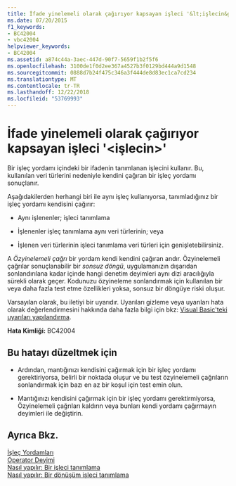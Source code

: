 ```yaml
---
title: İfade yinelemeli olarak çağırıyor kapsayan işleci '&lt;işlecin&gt;'
ms.date: 07/20/2015
f1_keywords:
- BC42004
- vbc42004
helpviewer_keywords:
- BC42004
ms.assetid: a874c44a-3aec-447d-90f7-5659f1b2f5f6
ms.openlocfilehash: 3100de1f0d2ee367a4527b3f0129bd444a9d1548
ms.sourcegitcommit: 0888d7b24f475c346a3f444de8d83ec1ca7cd234
ms.translationtype: MT
ms.contentlocale: tr-TR
ms.lasthandoff: 12/22/2018
ms.locfileid: "53769993"
---
```

# <a name="expression-recursively-calls-containing-operator-ltoperatorsymbolgt"></a>İfade yinelemeli olarak çağırıyor kapsayan işleci '&lt;işlecin&gt;'
Bir işleç yordamı içindeki bir ifadenin tanımlanan işlecini kullanır. Bu, kullanılan veri türlerini nedeniyle kendini çağıran bir işleç yordamı sonuçlanır.  
  
 Aşağıdakilerden herhangi biri ile aynı işleç kullanıyorsa, tanımladığınız bir işleç yordamı kendisini çağırır:  
  
-   Aynı işlenenler; işleci tanımlama  
  
-   İşlenenler işleç tanımlama aynı veri türlerinin; veya  
  
-   İşlenen veri türlerinin işleci tanımlama veri türleri için genişletebilirsiniz.  
  
 A *Özyinelemeli çağrı* bir yordam kendi kendini çağıran andır. Özyinelemeli çağrılar sonuçlanabilir bir *sonsuz döngü*, uygulamanızın dışarıdan sonlandırılana kadar içinde hangi denetim deyimleri aynı dizi aracılığıyla sürekli olarak geçer. Kodunuzu özyineleme sonlandırmak için kullanılan bir veya daha fazla test etme özellikleri yoksa, sonsuz bir döngüye riski oluşur.  
  
 Varsayılan olarak, bu iletiyi bir uyarıdır. Uyarıları gizleme veya uyarıları hata olarak değerlendirmesini hakkında daha fazla bilgi için bkz: [Visual Basic'teki uyarıları yapılandırma](/visualstudio/ide/configuring-warnings-in-visual-basic).  
  
 **Hata Kimliği:** BC42004  
  
## <a name="to-correct-this-error"></a>Bu hatayı düzeltmek için  
  
-   Ardından, mantığınızı kendisini çağırmak için bir işleç yordamı gerektiriyorsa, belirli bir noktada oluşur ve bu test özyinelemeli çağrıların sonlandırmak için bazı en az bir koşul için test emin olun.  
  
-   Mantığınızı kendisini çağırmak için bir işleç yordamı gerektirmiyorsa, Özyinelemeli çağrıları kaldırın veya bunları kendi yordamı çağırmayın deyimleri ile değiştirin.  
  
## <a name="see-also"></a>Ayrıca Bkz.  
 [İşleç Yordamları](../../visual-basic/programming-guide/language-features/procedures/operator-procedures.md)  
 [Operator Deyimi](../../visual-basic/language-reference/statements/operator-statement.md)  
 [Nasıl yapılır: Bir işleci tanımlama](../../visual-basic/programming-guide/language-features/procedures/how-to-define-an-operator.md)  
 [Nasıl yapılır: Bir dönüşüm işleci tanımlama](../../visual-basic/programming-guide/language-features/procedures/how-to-define-a-conversion-operator.md)
